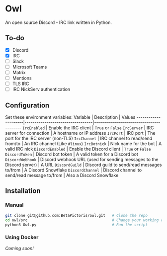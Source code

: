 
# Owl
An open source Discord - IRC link written in Python. 

## To-do
 - [x] Discord
 - [x] IRC
 - [ ] Slack
 - [ ] Microsoft Teams
 - [ ] Matrix
 - [ ] Mentions
 - [ ] TLS IRC
 - [ ] IRC NickServ authentication

## Configuration
Set these environment variables: 
 Variable            | Description                      | Values
---------------------|----------------------------------|-----------------------------------------
`IrcEnabled`         | Enable the IRC client            | `True` or `False`
`IrcServer`          | IRC server for connection        | A hostname or IP address
`IrcPort`            | IRC port                         | The port for the IRC server (non-TLS)
`IrcChannel`         | IRC channel to read/send from/to | An IRC channel (Like `#linux`)
`IrcBotnick`         | Nick name for the bot            | A valid IRC nick
`DiscordEnabled`     | Enable the Discord client        | `True` or `False`
`DiscordToken`       | Discord bot token                | A valid token for a Discord bot
`DiscordWebhook`     | Discord webhook URL (used for sending messages to the Discord server) | A URL
`DiscordGuild`       | Discord guild to send/read messages to/from  | A Discord Snowflake
`DiscordChannel`     | Discord channel to send/read message to/from | Also a Discord Snowflake

## Installation
### Manual
```bash
git clone git@github.com:BetaPictoris/owl.git   # Clone the repo
cd owl/src                                      # Change your working directory into the source directory 
python3 Owl.py                                  # Run the script
```

### Using Docker
*Coming soon!*
